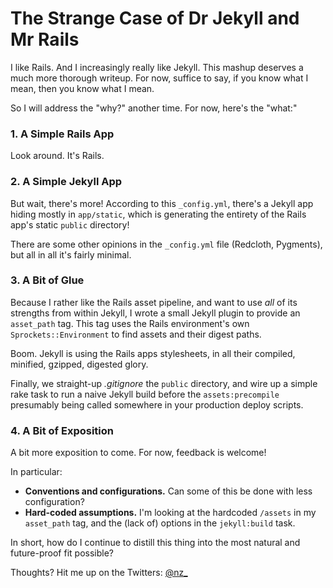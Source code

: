 # The Strange Case of Dr Jekyll and Mr Rails

I like Rails. And I increasingly really like Jekyll. This mashup deserves a much more thorough writeup. For now, suffice to say, if you know what I mean, then you know what I mean.

So I will address the "why?" another time. For now, here's the "what:"

### 1. A Simple Rails App

Look around. It's Rails.

### 2. A Simple Jekyll App

But wait, there's more! According to this `_config.yml`, there's a Jekyll app hiding mostly in `app/static`, which is generating the entirety of the Rails app's static `public` directory!

There are some other opinions in the `_config.yml` file (Redcloth, Pygments), but all in all it's fairly minimal.

### 3. A Bit of Glue

Because I rather like the Rails asset pipeline, and want to use _all_ of its strengths from within Jekyll, I wrote a small Jekyll plugin to provide an `asset_path` tag. This tag uses the Rails environment's own `Sprockets::Environment` to find assets and their digest paths.

Boom. Jekyll is using the Rails apps stylesheets, in all their compiled, minified, gzipped, digested glory.

Finally, we straight-up _.gitignore_ the `public` directory, and wire up a simple rake task to run a naive Jekyll build before the `assets:precompile` presumably being called somewhere in your production deploy scripts.

### 4. A Bit of Exposition

A bit more exposition to come. For now, feedback is welcome!

In particular:

- **Conventions and configurations.** Can some of this be done with less configuration?
- **Hard-coded assumptions.** I'm looking at the hardcoded `/assets` in my `asset_path` tag, and the (lack of) options in the `jekyll:build` task.

In short, how do I continue to distill this thing into the most natural and future-proof fit possible?

Thoughts? Hit me up on the Twitters: [@nz_](http://twitter.com/nz_)
